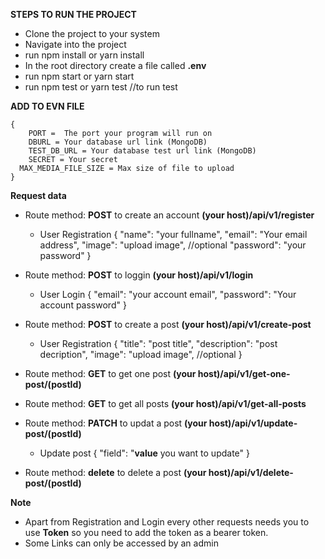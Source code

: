 **STEPS TO RUN THE PROJECT**

 - Clone the project to your system
 - Navigate into the project
 - run npm install or yarn install
 - In the root directory create a file called **.env**
 - run npm start or yarn start
 - run npm test or yarn test //to run test
 
 
**ADD TO EVN FILE**

    {
	    PORT =  The port your program will run on
	    DBURL = Your database url link (MongoDB)
	    TEST_DB_URL = Your database test url link (MongoDB)
	    SECRET = Your secret
      MAX_MEDIA_FILE_SIZE = Max size of file to upload
    }


**Request data**

  - Route
	    method: **POST**
	    to create an account
	    **(your host)/api/v1/register**
    
    - User Registration
      {
      "name": "your fullname",
      "email": "Your email address",
      "image": "upload image", //optional
      "password": "your password"
      }

  - Route
	    method: **POST**
	    to loggin
	    **(your host)/api/v1/login**

    - User Login
	    {
	    "email": "your account email",
	    "password": "Your account password"
	    }

  - Route
	    method: **POST**
	    to create a post
	    **(your host)/api/v1/create-post**
    - User Registration
        {
        "title": "post title",
        "description": "post decription",
        "image": "upload image", //optional
        }


  - Route
    	method: **GET**
    	to get one post
    	 **(your host)/api/v1/get-one-post/(postId)** 

  - Route
    	method: **GET**
    	to get all posts
    	 **(your host)/api/v1/get-all-posts** 

  - Route
	    method: **PATCH**
	    to updat a post
	    **(your host)/api/v1/update-post/(postId)**

      - Update post
	    {
	      "field": "**value** you want to update"
	    }

  - Route
	    method: **delete**
	    to delete a post
	    **(your host)/api/v1/delete-post/(postId)**

**Note**

- Apart from Registration and Login every other requests needs you to use **Token** so you need to add the token as a bearer token. 
- Some Links can only be accessed by an admin
